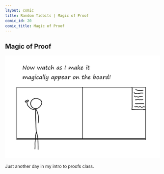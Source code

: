 ```yaml
---
layout: comic
title: Random Tidbits | Magic of Proof
comic_id: 20
comic_title: Magic of Proof
---
```


## Magic of Proof

<img id="img20" class="img-fluid" src="/assets/images/20.png">

Just another day in my intro to proofs class.
